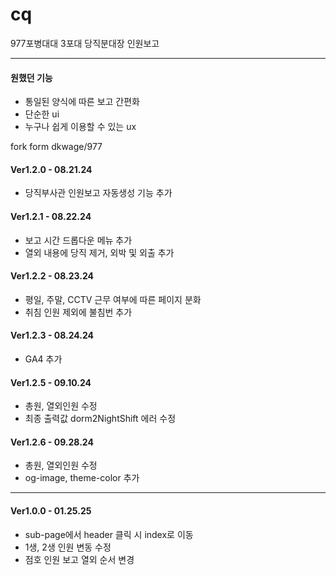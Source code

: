 # cq

977포병대대 3포대 당직분대장 인원보고

<hr>

<h4>원했던 기능</h4>
<ul>
<li>통일된 양식에 따른 보고 간편화
<li>단순한 ui
<li>누구나 쉽게 이용할 수 있는 ux
</ul>

fork form dkwage/977

<h4>Ver1.2.0 - 08.21.24</h4>
<ul>
<li>당직부사관 인원보고 자동생성 기능 추가
</ul>

<h4>Ver1.2.1 - 08.22.24</h4>
<ul>
<li>보고 시간 드롭다운 메뉴 추가
<li>열외 내용에 당직 제거, 외박 및 외출 추가
</ul>

<h4>Ver1.2.2 - 08.23.24</h4>
<ul>
<li>평일, 주말, CCTV 근무 여부에 따른 페이지 분화
<li>취침 인원 제외에 불침번 추가
</ul>

<h4>Ver1.2.3 - 08.24.24</h4>
<ul>
<li>GA4 추가
</ul>

<h4>Ver1.2.5 - 09.10.24</h4>
<ul>
<li>총원, 열외인원 수정
<li>최종 출력값 dorm2NightShift 에러 수정
</ul>

<h4>Ver1.2.6 - 09.28.24</h4>
<ul>
<li>총원, 열외인원 수정
<li>og-image, theme-color 추가
</ul>

<hr>

<h4>Ver1.0.0 - 01.25.25</h4>
<ul>
<li>sub-page에서 header 클릭 시 index로 이동
<li>1생, 2생 인원 변동 수정
<li>점호 인원 보고 열외 순서 변경
</ul>
